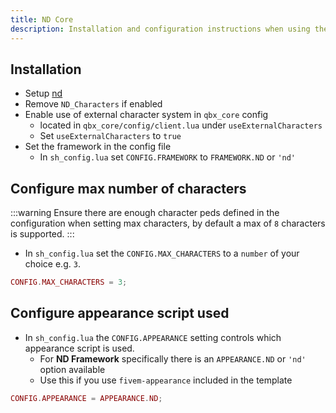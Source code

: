 ```yaml
---
title: ND Core
description: Installation and configuration instructions when using the ND Core framework with character-selector
---
```


## Installation

- Setup [nd](https://github.com/ND-Framework)
- Remove `ND_Characters` if enabled
- Enable use of external character system in `qbx_core` config
    - located in `qbx_core/config/client.lua` under `useExternalCharacters`
    - Set `useExternalCharacters` to `true`
- Set the framework in the config file
    - In `sh_config.lua` set `CONFIG.FRAMEWORK` to `FRAMEWORK.ND` or `'nd'`

## Configure max number of characters

:::warning
    Ensure there are enough character peds defined in the configuration when setting max characters, by default a max of `8` characters is supported.
:::

- In `sh_config.lua` set the `CONFIG.MAX_CHARACTERS` to a `number` of your choice e.g. `3`.

```lua
CONFIG.MAX_CHARACTERS = 3;
```

## Configure appearance script used

- In `sh_config.lua` the `CONFIG.APPEARANCE` setting controls which appearance script is used.
    - For **ND Framework** specifically there is an `APPEARANCE.ND` or `'nd'` option available
    - Use this if you use `fivem-appearance` included in the template

```lua
CONFIG.APPEARANCE = APPEARANCE.ND;
```